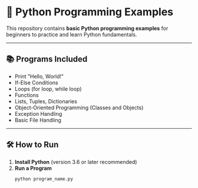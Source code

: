 # 🐍 Python Programming Examples

This repository contains **basic Python programming examples** for beginners to practice and learn Python fundamentals.

---

## 📚 Programs Included

- Print "Hello, World!"
- If-Else Conditions
- Loops (for loop, while loop)
- Functions
- Lists, Tuples, Dictionaries
- Object-Oriented Programming (Classes and Objects)
- Exception Handling
- Basic File Handling

---

## 🛠️ How to Run

1. **Install Python** (version 3.6 or later recommended)
2. **Run a Program**
   ```bash
   python program_name.py

